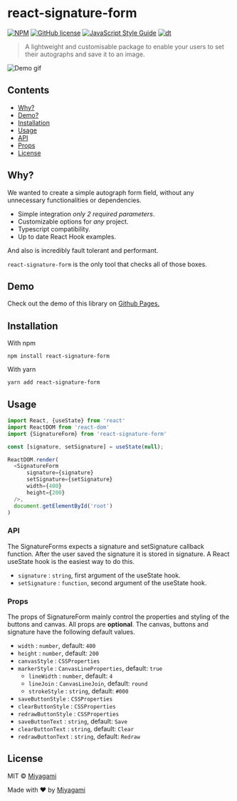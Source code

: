 # react-signature-form

[![NPM](https://img.shields.io/npm/v/react-signature-form.svg)](https://www.npmjs.com/package/react-signature-form)
[![GitHub license](https://img.shields.io/badge/license-ICS-blue.svg)](https://npmjs.org/package/react-signature-form)
[![JavaScript Style Guide](https://img.shields.io/badge/code_style-standard-brightgreen.svg)](https://standardjs.com)
[![dt](https://img.shields.io/npm/dt/react-signature-form.svg)](https://npmjs.org/package/react-signature-form)

> A lightweight and customisable package to enable your users to set their autographs and save it to an image.

<img alt="Demo gif" width="auto" src='https://media.giphy.com/media/0uWirc5DNNjc35GoZu/giphy.gif' />

## Contents

* [Why?](#why)
* [Demo?](#demo)
* [Installation](#installation)
* [Usage](#usage)
* [API](#api)
* [Props](#props)
* [License](#license)

## Why?

We wanted to create a simple autograph form field, without any unnecessary functionalities or dependencies.

+ Simple integration _only 2 required parameters_.
+ Customizable options for _any_ project.
+ Typescript compatibility.
+ Up to date React Hook examples.

And also is incredibly fault tolerant and performant.

`react-signature-form` is the only tool that checks all of those boxes.

## Demo

Check out the demo of this library on [Github Pages.](https://miyagami-com.github.io/react-signature-form/)

## Installation

With npm

```
npm install react-signature-form
```

With yarn

```
yarn add react-signature-form
```
## Usage

```javascript
import React, {useState} from 'react'
import ReactDOM from 'react-dom'
import {SignatureForm} from 'react-signature-form'

const [signature, setSignature] = useState(null);

ReactDOM.render(
  <SignatureForm
      signature={signature}
      setSignature={setSignature}
      width={400}
      height={200}
  />,
  document.getElementById('root')
)
```

### API

The SignatureForms expects a signature and setSignature callback function. After the user saved the signature it is stored in signature. A React useState hook is the easiest way to do this.

- `signature` : `string`, first argument of the useState hook.
- `setSignature` : `function`, second argument of the useState hook.

### Props

The props of SignatureForm mainly control the properties and styling of the buttons and canvas.
All props are **optional**. The canvas, buttons and signature have the following default values.

- `width` : `number`, default: `400`
- `height` : `number`, default: `200`
- `canvasStyle` : `CSSProperties`
- `markerStyle` : `CanvasLineProperties`, default: `true`
  - `lineWidth` : `number`, default: `4`
  - `lineJoin` : `CanvasLineJoin`, default: `round`
  - `strokeStyle` : `string`, default: `#000`
- `saveButtonStyle` : `CSSProperties`
- `clearButtonStyle` : `CSSProperties`
- `redrawButtonStyle` : `CSSProperties`
- `saveButtonText` : `string`, default: `Save`
- `clearButtonText` : `string`, default: `Clear`
- `redrawButtonText` : `string`, default: `Redraw`

## License

MIT © [Miyagami](https://github.com/miyagami-com)

Made with ❤️ by [Miyagami](https://www.miyagami.com)

